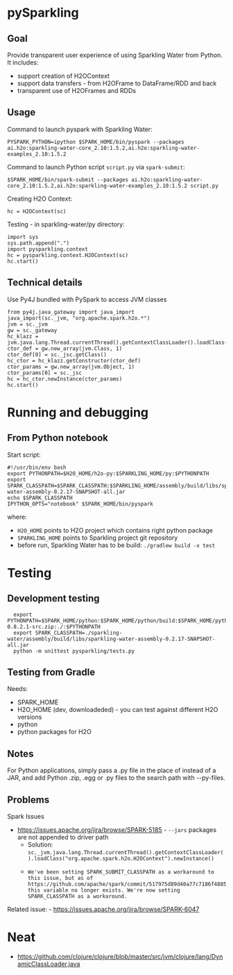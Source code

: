 # pySparkling

## Goal
Provide transparent user experience of using Sparkling Water from Python.
It includes:
  - support creation of H2OContext
  - support data transfers - from H2OFrame to DataFrame/RDD and back
  - transparent use of H2OFrames and RDDs

## Usage

Command to launch pyspark with Sparkling Water:
 ```
PYSPARK_PYTHON=ipython $SPARK_HOME/bin/pyspark --packages ai.h2o:sparkling-water-core_2.10:1.5.2,ai.h2o:sparkling-water-examples_2.10:1.5.2
```

Command to launch Python script `script.py` via `spark-submit`:
```
$SPARK_HOME/bin/spark-submit --packages ai.h2o:sparkling-water-core_2.10:1.5.2,ai.h2o:sparkling-water-examples_2.10:1.5.2 script.py
```

Creating H2O Context:
```
hc = H2OContext(sc)
```


Testing - in sparkling-water/py directory:
```
import sys
sys.path.append(".")
import pysparkling.context
hc = pysparkling.context.H2OContext(sc)
hc.start()
```

## Technical details

Use Py4J bundled with PySpark to access JVM classes

```
from py4j.java_gateway import java_import
java_import(sc._jvm, "org.apache.spark.h2o.*")
jvm = sc._jvm
gw = sc._gateway
hc_klazz = jvm.java.lang.Thread.currentThread().getContextClassLoader().loadClass("org.apache.spark.h2o.H2OContext")
ctor_def = gw.new_array(jvm.Class, 1)
ctor_def[0] = sc._jsc.getClass()
hc_ctor = hc_klazz.getConstructor(ctor_def)
ctor_params = gw.new_array(jvm.Object, 1)
ctor_params[0] = sc._jsc
hc = hc_ctor.newInstance(ctor_params)
hc.start()

```

# Running and debugging

## From Python notebook
Start script:
 
```
#!/usr/bin/env bash
export PYTHONPATH=$H2O_HOME/h2o-py:$SPARKLING_HOME/py:$PYTHONPATH
export SPARK_CLASSPATH=$SPARK_CLASSPATH:$SPARKLING_HOME/assembly/build/libs/sparkling-water-assembly-0.2.17-SNAPSHOT-all.jar
echo $SPARK_CLASSPATH
IPYTHON_OPTS="notebook" $SPARK_HOME/bin/pyspark
```

where:
  - `H2O_HOME` points to H2O project which contains right python package
  - `SPARKLING_HOME`  points to Sparkling project git repository
  - before run, Sparkling Water has to be build: `./gradlew build -x test`

# Testing

## Development testing
```
  export PYTHONPATH=$SPARK_HOME/python:$SPARK_HOME/python/build:$SPARK_HOME/python/lib/py4j-0.8.2.1-src.zip:./:$PYTHONPATH
  export SPARK_CLASSPATH=./sparkling-water/assembly/build/libs/sparkling-water-assembly-0.2.17-SNAPSHOT-all.jar
  python -m unittest pysparkling/tests.py
```
## Testing from Gradle
Needs:
  - SPARK_HOME
  - H2O_HOME (dev, downloadeded) - you can test against different H2O versions
  - python 
  - python packages for H2O

## Notes
For Python applications, simply pass a .py file in the place of <application-jar> instead of a JAR, and add Python .zip, .egg or .py files to the search path with --py-files.

## Problems

Spark Issues
  - https://issues.apache.org/jira/browse/SPARK-5185 - `--jars` packages are not appended to driver path
     * Solution: `sc._jvm.java.lang.Thread.currentThread().getContextClassLoader().loadClass("org.apache.spark.h2o.H2OContext").newInstance()`
     * ```
       We've been setting SPARK_SUBMIT_CLASSPATH as a workaround to this issue, but as of https://github.com/apache/spark/commit/517975d89d40a77c7186f488547eed11f79c1e97 this variable no longer exists. We're now setting SPARK_CLASSPATH as a workaround.
       ```

  Related issue:
    - https://issues.apache.org/jira/browse/SPARK-6047


 # Neat
   - https://github.com/clojure/clojure/blob/master/src/jvm/clojure/lang/DynamicClassLoader.java

